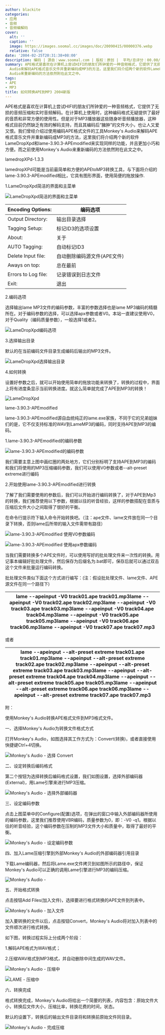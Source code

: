 ```yaml
---
author: blackite
categories:
- 应用
- 音频
- 音频编解码
cover:
  alt: ''
  caption: ''
  image: https://images.soomal.cc/images/doc/20090415/00000376.webp
  relative: false
date: '2004-02-25T20:31:38+08:00'
description: 编码 | 源自：www.soomal.com | 版权：原创 |  平均/总评分：00.00/0
summary: APE格式是喜欢在计算机上尝试HIFI的朋友们所钟爱的一种音频格式，它提供了无损的音频压缩和实时音频解码。在计算机上使用时，这种编码格式无疑提供了最好的音质和非常方便的使用性。但是对于MP3播放器这些随身听音频播放器，这种格式目前仍然缺乏有效的解码支持，而且其编码后“臃肿”的文件大小，也让人又爱又恨。我们曾经介绍过使用编码APE格式文件的工具Monkey's
  Audio来解码APE格式音乐文件并重新编码成MP3的方法，这里我们将介绍两个新的软件LameDropXpd和lame-3.90.3-APEmodified来实现同样的功能，并且更加小巧和方便。而之前使用Monkey's
  Audio来重新编码的方法依然附在此文之中。
tags:
- APE
- MP3
title: 如何转换APE到MP3 2004新版
---
```


APE格式是喜欢在计算机上尝试HIFI的朋友们所钟爱的一种音频格式，它提供了无损的音频压缩和实时音频解码。在计算机上使用时，这种编码格式无疑提供了最好的音质和非常方便的使用性。但是对于MP3播放器这些随身听音频播放器，这种格式目前仍然缺乏有效的解码支持，而且其编码后“臃肿”的文件大小，也让人又爱又恨。我们曾经介绍过使用编码APE格式文件的工具Monkey's   Audio来解码APE格式音乐文件并重新编码成MP3的方法，这里我们将介绍两个新的软件LameDropXpd和lame-3.90.3-APEmodified来实现同样的功能，并且更加小巧和方便。而之前使用Monkey's   Audio来重新编码的方法依然附在此文之中。

lamedropXPd-1.3.3

lamedropXPd可能是当前最简单和方便的APEtoMP3转换工具，与下面将介绍的lame-3.90.3-APEmodified相比，它具有图形界面，使用简便的拖放操作.

1.LameDropXpd简洁的界面和主菜单

![LameDropXpd简洁的界面和主菜单](https://images.soomal.cc/images/doc/20090415/00000376.webp)



| Encoding Options: | 编码选项 |
| --- | --- |
| Output Directory: | 输出目录选择 |
| Tagging Setup: | 标记ID3的选项设置 |
| About: | 关于 |
| AUTO Tagging: | 自动标记ID3 |
| Delete Input file: | 自动删除编码源文件(APE文件) |
| Aways on top: | 总在最前 |
| Errors to Log file: | 记录错误到日志文件 |
| Exit: | 退出 |

2.编码选项

选择输出lame MP3文件的编码参数，丰富的参数选择也是lame MP3编码的精髓所在。对于编码参数的选择，可以选择apx参数或者V0。本站一直建议使用V0，对于Quality（编码质量参数），一般选择1或者2。

![LameDropXpd编码选项](https://images.soomal.cc/images/doc/20090415/00000377.webp)



3.选择输出目录

默认的在当前编码文件目录生成编码后输出的MP3文件。

![LameDropXpd选择输出目录](https://images.soomal.cc/images/doc/20090415/00000378.webp)



4.如何转换

设置好参数之后，就可以开始使用简单的拖放功能来转换了，转换的过程中，界面上将有进度条显示当前转换进度。就这么简单就完成了APE到MP3的转换！

![LameDropXpd](https://images.soomal.cc/images/doc/20090415/00000379.webp)



lame-3.90.3-APEmodified

lame-3.90.3-APEmodified源自血统纯正的lame.exe家族，不同于它的兄弟姐妹们的是，它不仅支持标准的WAV到LameMP3的编码，同时支持APE到MP3的编码。

1.lame-3.90.3-APEmodified的编码参数

![lame-3.90.3-APEmodified的编码参数](https://images.soomal.cc/images/doc/20090415/00000380.webp)



我们需要主意上图中画红圈的两处地方，它们分别标明了支持APE到MP3的编码和我们将使用的MP3压缩编码参数，我们可以使用V0参数或者--alt-preset   extreme进行编码

2.开始使用lame-3.90.3-APEmodified进行转换

了解了我们需要使用的参数后，我们可以开始进行编码转换了，对于APE到Mp3的转换，我们推荐使用以下参数，根据以往的听音经验，这样的参数搭配在音质与压缩后文件大小之间取得了很好的平衡。

在命令行提示符下输入命令开始转换吧。（注：ape文件、lame文件放在同一个目录下转换，否则lame后所带的输入文件需带有路径）

![lame-3.90.3-APEmodified 使用V0参数编码](https://images.soomal.cc/images/doc/20090415/00000381.webp)



![lame-3.90.3-APEmodified 使用apx参数编码](https://images.soomal.cc/images/doc/20090415/00000382.webp)



当我们需要转换多个APE文件时，可以使用写好的批处理文件来一次性的转换。用记事本编辑好批处理文件，然后保存为后缀名为.bat即可，保存后就可以通过双击这个文件来批量运行编码转换。

批处理文件类似下面这个方式进行编写：(注：假设批处理文件、lame文件、APE源文件在同一个路径下)

| lame --apeinput -V0 track01.ape track01.mp3lame --apeinput -V0 track02.ape track02.mp3lame --apeinput -V0 track03.ape track03.mp3lame --apeinput -V0 track04.ape track04.mp3lame --apeinput -V0 track05.ape track05.mp3lame --apeinput -V0 track06.ape track06.mp3lame --apeinput -V0 track07.ape track07.mp3 |
| --- |

或者

| lame --apeinput --alt-preset extreme track01.ape track01.mp3lame --apeinput --alt-preset extreme track02.ape track02.mp3lame --apeinput --alt-preset extreme track03.ape track03.mp3lame --apeinput --alt-preset extreme track04.ape track04.mp3lame --apeinput --alt-preset extreme track05.ape track05.mp3lame --apeinput --alt-preset extreme track06.ape track06.mp3lame --apeinput --alt-preset extreme track07.ape track07.mp3 |
| --- |



附：



使用Monkey's   Audio转换APE格式文件到MP3格式文件。

一、选择Monkey's Audio为转换文件格式方式

打开Monkey's Audio，如图选择其工作方式为：Convert(转换)，或者直接使用快捷键Ctrl+4切换。

![Monkey's Audio - 选择 Convert](https://images.soomal.cc/images/doc/20090415/00000287.webp)



二、设定转换后编码格式

第二个按钮为选择转换后编码格式设置，我们如图设置，选择外部编码器(External)，用Lame引擎来进行MP3压缩。

![Monkey's Audio - 选择外部编码器](https://images.soomal.cc/images/doc/20090415/00000288.webp)



三、设定编码参数

点击上图菜单中的Configure(配置)选项，在弹出的窗口中输入外部编码器所使用的编码参数，这里我们推荐使用VBR编码，质量参数为0，即：-V0   -q1。根据以往的听音经验，这个编码参数在压制的MP3文件大小和质量中，取得了最好的平衡。

![Monkey's Audio - 设定编码参数](https://images.soomal.cc/images/doc/20090415/00000289.webp)



四、加入Lame压缩引擎到外部Monkey's Audio的外部编码器引用目录

下载Lame编码器，然后将Lame.exe文件拷贝到如图所示的路径中，保证Monkey's   Audio可以正确的调用Lame引擎进行MP3的编码压缩。

![Monkey's Audio -](https://images.soomal.cc/images/doc/20090415/00000290.webp)



五、开始格式转换

点击按钮Add Files(加入文件)，选择要进行格式转换的APE文件到列表中。

![Monkey's Audio - 加入文件](https://images.soomal.cc/images/doc/20090415/00000291.webp)



加入要转换的文件以后，点击按钮Convert，Monkey's Audio将对加入列表中的文件顺次进行格式转换。

如下图，转换过程实际上分成两个阶段：



1.解码APE格式为WAV格式；

2.压缩WAV格式到MP3格式，并自动删除中间生成的WAV文件。



![Monkey's Audio - 压缩中](https://images.soomal.cc/images/doc/20090415/00000293.webp)



![LAME - 压缩中](https://images.soomal.cc/images/doc/20090415/00000292.webp)



六、转换完成

格式转换完成，Monkey's Audio将给出一个简要的列表，内容包含：原始文件大小，转换后文件大小，压缩比率，转换花费的时间，状态。

默认的设置下，转换后的输出文件目录将和转换前原始文件同目录。

![Monkey's Audio - 完成压缩](https://images.soomal.cc/images/doc/20090415/00000294.webp)
